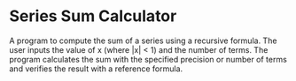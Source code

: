 # Series Sum Calculator
A program to compute the sum of a series using a recursive formula. The user inputs the value of x (where |x| < 1) and the number of terms. The program calculates the sum with the specified precision or number of terms and verifies the result with a reference formula.
